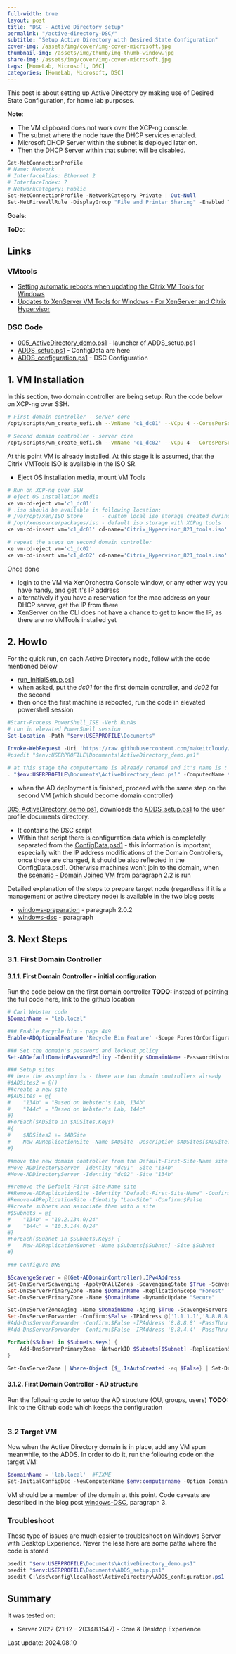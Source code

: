 ```yaml
---
full-width: true
layout: post
title: "DSC - Active Directory setup"
permalink: "/active-directory-DSC/"
subtitle: "Setup Active Directory with Desired State Configuration"
cover-img: /assets/img/cover/img-cover-microsoft.jpg
thumbnail-img: /assets/img/thumb/img-thumb-window.jpg
share-img: /assets/img/cover/img-cover-microsoft.jpg
tags: [HomeLab, Microsoft, DSC]
categories: [HomeLab, Microsoft, DSC]
---
```

This post is about setting up Active Directory by making use of Desired State Configuration, for home lab purposes.

**Note**:

* The VM clipboard does not work over the XCP-ng console.
* The subnet where the node have the DHCP services enabled.
* Microsoft DHCP Server within the subnet is deployed later on.
* Then the DHCP Server within that subnet will be disabled.

```powershell
Get-NetConnectionProfile
# Name: Network
# InterfaceAlias: Ethernet 2
# InterfaceIndex: 7
# NetworkCategory: Public
Set-NetConnectionProfile -NetworkCategory Private | Out-Null
Set-NetFirewallRule -DisplayGroup "File and Printer Sharing" -Enabled True
```

**Goals**:

**ToDo**:

## Links

### VMtools

* [Setting automatic reboots when updating the Citrix VM Tools for Windows](https://support.citrix.com/s/article/CTX292687-setting-automatic-reboots-when-updating-the-citrix-vm-tools-for-windows?language=en_US)
* [Updates to XenServer VM Tools for Windows - For XenServer and Citrix Hypervisor](https://support.citrix.com/s/article/CTX235403-updates-to-xenserver-vm-tools-for-windows-for-xenserver-and-citrix-hypervisor?language=en_US)

### DSC Code

* [005_ActiveDirectory_demo.ps1](https://raw.githubusercontent.com/makeitcloudy/HomeLab/feature/007_DesiredStateConfiguration/005_ActiveDirectory_demo.ps1) - launcher of ADDS_setup.ps1
* [ADDS_setup.ps1](https://raw.githubusercontent.com/makeitcloudy/HomeLab/feature/007_DesiredStateConfiguration/005_ActiveDirectory/ADDS_setup.ps1) - ConfigData are here
* [ADDS_configuration.ps1](https://raw.githubusercontent.com/makeitcloudy/HomeLab/feature/007_DesiredStateConfiguration/005_ActiveDirectory/ADDS_configuration.ps1) - DSC Configuration

## 1. VM Installation

In this section, two domain controller are being setup. Run the code below on XCP-ng over SSH.

```bash
# First domain controller - server core
/opt/scripts/vm_create_uefi.sh --VmName 'c1_dc01' --VCpu 4 --CoresPerSocket 2 --MemoryGB 2 --DiskGB 32 --ActivationExpiration 180 --TemplateName 'Windows Server 2022 (64-bit)' --IsoName 'w2k22dtc_2302_core_untd_nprmt_uefi.iso' --IsoSRName 'node4_nfs' --NetworkName 'eth1 - VLAN1342 untagged - up' --Mac '2A:47:41:C1:00:01' --StorageName 'node4_ssd_sdd' --VmDescription 'w2k22_dc01_core'

# Second domain controller - server core
/opt/scripts/vm_create_uefi.sh --VmName 'c1_dc02' --VCpu 4 --CoresPerSocket 2 --MemoryGB 2 --DiskGB 32 --ActivationExpiration 180 --TemplateName 'Windows Server 2022 (64-bit)' --IsoName 'w2k22dtc_2302_core_untd_nprmt_uefi.iso' --IsoSRName 'node4_nfs' --NetworkName 'eth1 - VLAN1342 untagged - up' --Mac '2A:47:41:C1:00:02' --StorageName 'node4_ssd_sde' --VmDescription 'w2k22_dc02_core'

```

At this point VM is already installed. At this stage it is assumed, that the Citrix VMTools ISO is available in the ISO SR.

* Eject OS installation media, mount VM Tools

```bash
# Run on XCP-ng over SSH
# eject OS installation media
xe vm-cd-eject vm='c1_dc01'
# .iso should be available in following location: 
# /var/opt/xen/ISO_Store      - custom local iso storage created during the XCPng setup
# /opt/xensource/packages/iso - default iso storage with XCPng tools
xe vm-cd-insert vm='c1_dc01' cd-name='Citrix_Hypervisor_821_tools.iso'

# repeat the steps on second domain controller
xe vm-cd-eject vm='c1_dc02'
xe vm-cd-insert vm='c1_dc02' cd-name='Citrix_Hypervisor_821_tools.iso'

```

Once done

* login to the VM via XenOrchestra Console window, or any other way you have handy, and get it's IP address
* alternatively if you have a reservation for the mac address on your DHCP server, get the IP from there
* XenServer on the CLI does not have a chance to get to know the IP, as there are no VMTools installed yet

## 2. Howto

For the quick run, on each Active Directory node, follow with the code mentioned below

* [run_InitialSetup.ps1](https://raw.githubusercontent.com/makeitcloudy/HomeLab/feature/007_DesiredStateConfiguration/_blogPost/windows-preparation/run_initialSetup.ps1)
* when asked, put the *dc01* for the first domain controller, and *dc02* for the second
* then once the first machine is rebooted, run the code in elevated powershell session

```powershell
#Start-Process PowerShell_ISE -Verb RunAs
# run in elevated PowerShell session
Set-Location -Path "$env:USERPROFILE\Documents"

Invoke-WebRequest -Uri 'https://raw.githubusercontent.com/makeitcloudy/HomeLab/feature/007_DesiredStateConfiguration/005_ActiveDirectory_demo.ps1' -OutFile "$env:USERPROFILE\Documents\ActiveDirectory_demo.ps1" -Verbose
#psedit "$env:USERPROFILE\Documents\ActiveDirectory_demo.ps1"

# at this stage the computername is already renamed and it's name is : dc01
. "$env:USERPROFILE\Documents\ActiveDirectory_demo.ps1" -ComputerName $env:Computername

```

* when the AD deployment is finished, proceed with the same step on the second VM (which should become domain controller)

[005_ActiveDirectory_demo.ps1](https://github.com/makeitcloudy/HomeLab/blob/feature/007_DesiredStateConfiguration/005_ActiveDirectory_demo.ps1), downloads the [ADDS_setup.ps1](https://raw.githubusercontent.com/makeitcloudy/HomeLab/feature/007_DesiredStateConfiguration/005_ActiveDirectory/ADDS_setup.ps1) to the user profile documents directory. 

* It contains the DSC script
* Within that script there is configuration data which is completelly separated from the [ConfigData.psd1](https://github.com/makeitcloudy/HomeLab/blob/feature/007_DesiredStateConfiguration/000_initialConfig/ConfigData.psd1) - this information is important, especially with the IP address modifications of the Domain Controllers, once those are changed, it should be also reflected in the ConfigData.psd1. Otherwise machines won't join to the domain, when the [scenario - Domain Joined VM](https://makeitcloudy.pl/windows-DSC/) from paragraph 2.2 is run

Detailed explanation of the steps to prepare target node (regardless if it is a management or active directory node) is available in the two blog posts

* [windows-preparation](https://makeitcloudy.pl/windows-preparation/) - paragraph 2.0.2
* [windows-dsc](https://makeitcloudy.pl/windows-DSC/) - paragraph

## 3. Next Steps


### 3.1. First Domain Controller

#### 3.1.1. First Domain Controller - initial configuration

Run the code below on the first domain controller
**TODO:** instead of pointing the full code here, link to the github location

```powershell
# Carl Webster code
$DomainName = "lab.local"

### Enable Recycle bin - page 449
Enable-ADOptionalFeature 'Recycle Bin Feature' -Scope ForestOrConfigurationSet -Target $DomainName -Confirm:$False

### Set the domain's password and lockout policy
Set-ADDefaultDomainPasswordPolicy -Identity $DomainName -PasswordHistoryCount 6 -MaxPasswordAge 90.00:00:00 -MinPasswordAge 7.00:00:00 -MinPasswordLength 8 -ComplexityEnabled $False -ReversibleEncryptionEnabled $False -LockoutDuration 00:00:00 -LockoutObservationWindow 00:00:00 -LockoutThreshold 5

### Setup sites
## here the assumption is - there are two domain controllers already
#$ADSites2 = @()
##create a new site
#$ADSites = @{
#    "134b" = "Based on Webster's Lab, 134b"
#    "144c" = "Based on Webster's Lab, 144c"
#}
#ForEach($ADSite in $ADSites.Keys)
#{
#    $ADSites2 += $ADSite
#    New-ADReplicationSite -Name $ADSite -Description $ADSites[$ADSite]-ProtectedFromAccidentalDeletion $True -Server $DomainName
#}

##move the new domain controller from the Default-First-Site-Name site to the new site
#Move-ADDirectoryServer -Identity "dc01" -Site "134b"
#Move-ADDirectoryServer -Identity "dc02" -Site "134b"

##remove the Default-First-Site-Name site
##Remove-ADReplicationSite -Identity "Default-First-Site-Name" -Confirm:$False
#Remove-ADReplicationSite -Identity "Lab-Site" -Confirm:$False
##create subnets and associate them with a site
#$Subnets = @{
#    "134b" = "10.2.134.0/24"
#    "144c" = "10.3.144.0/24"
#}
#ForEach($Subnet in $Subnets.Keys) {
#    New-ADReplicationSubnet -Name $Subnets[$Subnet] -Site $Subnet
#}

### Configure DNS

$ScavengeServer = @(Get-ADDomainController).IPv4Address
Set-DnsServerScavenging -ApplyOnAllZones -ScavengingState $True -ScavengingInterval 7.00:00:00 -RefreshInterval 7.00:00:00 -NoRefreshInterval 7.00:00:00
Set-DnsServerPrimaryZone -Name $DomainName -ReplicationScope "Forest"
Set-DnsServerPrimaryZone -Name $DomainName -DynamicUpdate "Secure"

Set-DnsServerZoneAging -Name $DomainName -Aging $True -ScavengeServers $ScavengeServer -RefreshInterval 7.00:00:00 -NoRefreshInterval 7.00:00:00
Set-DnsServerForwarder -Confirm:$False -IPAddress @('1.1.1.1','8.8.8.8','8.8.4.4') -UseRootHint $True
#Add-DnsServerForwarder -Confirm:$False -IPAddress '8.8.8.8' -PassThru
#Add-DnsServerForwarder -Confirm:$False -IPAddress '8.8.4.4' -PassThru

ForEach($Subnet in $Subnets.Keys) {
    Add-DnsServerPrimaryZone -NetworkID $Subnets[$Subnet] -ReplicationScope "Forest" -DynamicUpdate "Secure"
}

Get-DnsServerZone | Where-Object {$_.IsAutoCreated -eq $False} | Set-DnsServerZoneAging -Aging $True -ScavengeServers $ScavengeServer -RefreshInterval 7.00:00:00 -NoRefreshInterval 7.00:00:00

```

#### 3.1.2. First Domain Controller - AD structure

Run the following code to setup the AD structure (OU, groups, users)
**TODO:** link to the Github code which keeps the configuration

```powershell

```

### 3.2 Target VM

Now when the Active Directory domain is in place, add any VM spun meanwhile, to the ADDS. In order to do it, run the following code on the target VM:

```powershell
$domainName = 'lab.local'  #FIXME
Set-InitialConfigDsc -NewComputerName $env:computername -Option Domain -DomainName $domainName -Verbose
```

VM should be a member of the domain at this point. Code caveats are described in the blog post [windows-DSC](https://makeitcloudy.pl/windows-DSC/), paragraph 3.

### Troubleshoot

Those type of issues are much easier to troubleshoot on Windows Server with Desktop Experience. Never the less here are some paths where the code is stored

```powershell
psedit "$env:USERPROFILE\Documents\ActiveDirectory_demo.ps1"
psedit "$env:USERPROFILE\Documents\ADDS_setup.ps1"
psedit C:\dsc\config\localhost\ActiveDirectory\ADDS_configuration.ps1
```

## Summary

It was tested on:

* Server 2022 (21H2 - 20348.1547) - Core & Desktop Experience

Last update: 2024.08.10

